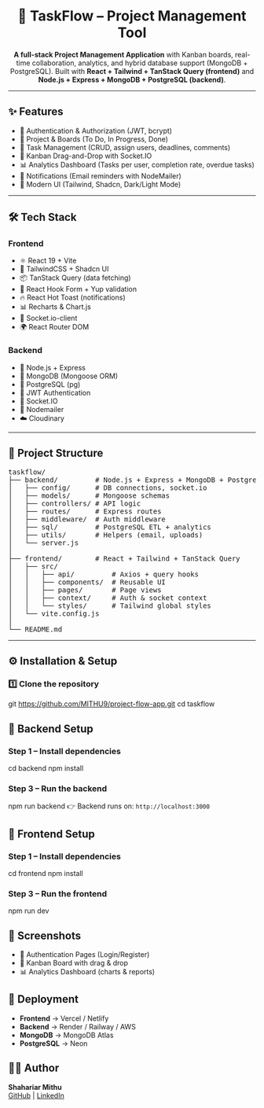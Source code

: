 <h1 align="center">🚀 TaskFlow – Project Management Tool</h1>

<p align="center">
  <b>A full-stack Project Management Application</b> with Kanban boards, real-time collaboration, analytics, and hybrid database support (MongoDB + PostgreSQL).  
  Built with <b>React + Tailwind + TanStack Query (frontend)</b> and <b>Node.js + Express + MongoDB + PostgreSQL (backend)</b>.
</p>

---

<h2>✨ Features</h2>

<ul>
  <li>🔑 Authentication & Authorization (JWT, bcrypt)</li>
  <li>📁 Project & Boards (To Do, In Progress, Done)</li>
  <li>📌 Task Management (CRUD, assign users, deadlines, comments)</li>
  <li>🎯 Kanban Drag-and-Drop with Socket.IO</li>
  <li>📊 Analytics Dashboard (Tasks per user, completion rate, overdue tasks)</li>
  <li>📩 Notifications (Email reminders with NodeMailer)</li>
  <li>🎨 Modern UI (Tailwind, Shadcn, Dark/Light Mode)</li>
</ul>

---

<h2>🛠️ Tech Stack</h2>

<h3>Frontend</h3>
<ul>
  <li>⚛️ React 19 + Vite</li>
  <li>🎨 TailwindCSS + Shadcn UI</li>
  <li>📦 TanStack Query (data fetching)</li>
  <li>📝 React Hook Form + Yup validation</li>
  <li>🔥 React Hot Toast (notifications)</li>
  <li>📊 Recharts & Chart.js</li>
  <li>🧩 Socket.io-client</li>
  <li>🌍 React Router DOM</li>
</ul>

<h3>Backend</h3>
<ul>
  <li>🚀 Node.js + Express</li>
  <li>🍃 MongoDB (Mongoose ORM)</li>
  <li>🐘 PostgreSQL (pg)</li>
  <li>🔑 JWT Authentication</li>
  <li>🔄 Socket.IO</li>
  <li>📩 Nodemailer</li>
  <li>☁️ Cloudinary </li>
</ul>

---

<h2>📂 Project Structure</h2>

<pre>
taskflow/
├── backend/         # Node.js + Express + MongoDB + PostgreSQL
│   ├── config/      # DB connections, socket.io
│   ├── models/      # Mongoose schemas
│   ├── controllers/ # API logic
│   ├── routes/      # Express routes
│   ├── middleware/  # Auth middleware
│   ├── sql/         # PostgreSQL ETL + analytics
│   ├── utils/       # Helpers (email, uploads)
│   └── server.js
│
├── frontend/        # React + Tailwind + TanStack Query
│   ├── src/
│   │   ├── api/         # Axios + query hooks
│   │   ├── components/  # Reusable UI
│   │   ├── pages/       # Page views
│   │   ├── context/     # Auth & socket context
│   │   └── styles/      # Tailwind global styles
│   └── vite.config.js
│
└── README.md
</pre>

---

<h2>⚙️ Installation & Setup</h2>

<h3>1️⃣ Clone the repository</h3>

git https://github.com/MITHU9/project-flow-app.git
cd taskflow

<h2>📌 Backend Setup</h2> <h3>Step 1 – Install dependencies</h3>
cd backend
npm install
<h3>Step 3 – Run the backend</h3>
npm run backend
👉 Backend runs on: <code>http://localhost:3000
</code>
<h2>📌 Frontend Setup</h2> <h3>Step 1 – Install dependencies</h3>
cd frontend
npm install
<h3>Step 3 – Run the frontend</h3>
npm run dev

<h2>📸 Screenshots</h2> <ul> <li>🔐 Authentication Pages (Login/Register)</li> <li>📝 Kanban Board with drag & drop</li> <li>📊 Analytics Dashboard (charts & reports)</li> </ul>

<h2>🚀 Deployment</h2> <ul> <li><b>Frontend</b> → Vercel / Netlify</li> <li><b>Backend</b> → Render / Railway / AWS</li> <li><b>MongoDB</b> → MongoDB Atlas</li> <li><b>PostgreSQL</b> → Neon</li> </ul>
<h2>👨‍💻 Author</h2> <p> <b>Shahariar Mithu</b><br/> <a href="https://github.com/MITHU9">GitHub</a> | <a href="https://www.linkedin.com/in/shahariar-mithu/">LinkedIn</a> </p>
